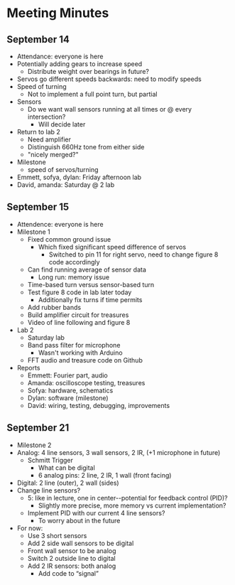 # Meeting Minutes

## September 14 

* Attendance: everyone is here
* Potentially adding gears to increase speed 
  * Distribute weight over bearings in future?
* Servos go different speeds backwards: need to modify speeds
* Speed of turning
  * Not to implement a full point turn, but partial
* Sensors
  * Do we want wall sensors running at all times or @ every intersection? 
    * Will decide later
* Return to lab 2
  * Need amplifier
  * Distinguish 660Hz tone from either side
  * "nicely merged?"
* Milestone
  * speed of servos/turning
* Emmett, sofya, dylan: Friday afternoon lab
* David, amanda: Saturday @ 2 lab

## September 15
* Attendence: everyone is here
* Milestone 1
  * Fixed common ground issue
    * Which fixed significant speed difference of servos
      * Switched to pin 11 for right servo, need to change figure 8 code accordingly
  * Can find running average of sensor data
    * Long run: memory issue
  * Time-based turn versus sensor-based turn
  * Test figure 8 code in lab later today
    * Additionally fix turns if time permits
  * Add rubber bands
  * Build amplifier circuit for treasures
  * Video of line following and figure 8
* Lab 2
  * Saturday lab
  * Band pass filter for microphone
    * Wasn't working with Arduino
  * FFT audio and treasure code on Github
* Reports
  * Emmett: Fourier part, audio
  * Amanda: oscilloscope testing, treasures
  * Sofya: hardware, schematics
  * Dylan: software (milestone)
  * David: wiring, testing, debugging, improvements
  
## September 21
* Milestone 2
* Analog: 4 line sensors, 3 wall sensors, 2 IR,  (+1 microphone in future)
  * Schmitt Trigger
    * What can be digital
    * 6 analog pins: 2 line, 2 IR,  1 wall (front facing)
* Digital: 2 line (outer), 2 wall (sides)
* Change line sensors?
  * 5: like in lecture, one in center--potential for feedback control (PID)? 
    * Slightly more precise, more memory vs current implementation?
  * Implement PID with our current 4 line sensors?
    * To worry about in the future
* For now:
  * Use 3 short sensors
  * Add 2 side wall sensors to be digital 
  * Front wall sensor to be analog
  * Switch 2 outside line to digital
  * Add 2 IR sensors: both analog
    * Add code to “signal”
